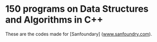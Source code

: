 150 programs on Data Structures and Algorithms in C++
======

These are the codes made for [Sanfoundary] (www.sanfoundry.com).
